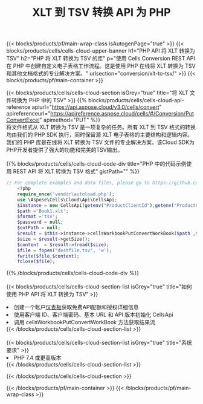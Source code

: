 ﻿---
title:  XLT 到 TSV 转换 API 为 PHP
description: 使用Aspose.Cells Cloud SDK for PHP将XLT格式文件转换为TSV格式文件。
url: /zh/php/conversion/xlt-to-tsv/
---
{{< blocks/products/pf/main-wrap-class isAutogenPage="true" >}}
{{< blocks/products/cells/cells-cloud-upper-banner h1="PHP API 将 XLT 转换为 TSV" h2="PHP 将 XLT 转换为 TSV 的库" p="使用 Cells Conversion REST API 在 PHP 中创建自定义电子表格工作流程。这是使用 PHP 在线将 XLT 转换为 TSV 和其他文档格式的专业解决方案。" urlsection="conversion/xlt-to-tsv/" >}}
{{< blocks/products/pf/main-container >}}

{{< blocks/products/cells/cells-cloud-section isGrey="true" title="将 XLT 文件转换为 PHP 中的 TSV" >}}
{{% blocks/products/cells/cells-cloud-api-reference apiurl="https://api.aspose.cloud/v3.0/cells/convert" apireferenceurl="https://apireference.aspose.cloud/cells/#/Conversion/PutConvertExcel" apimethod="PUT" %}}
<br/>
将文件格式从 XLT 转换为 TSV 是一项复杂的任务。所有 XLT 到 TSV 格式的转换均由我们的 PHP SDK 执行，同时保留源 XLT 电子表格的主要结构和逻辑内容。我们的 PHP 库是在线将 XLT 转换为 TSV 文件的专业解决方案。该Cloud SDK为PHP开发者提供了强大的功能和完美的TSV输出。
<br/>
<br/>
{{% blocks/products/cells/cells-cloud-code-div title="PHP 中的代码示例使用 REST API 将 XLT 转换为 TSV 格式" gistPath="" %}}
 
```php
// For complete examples and data files, please go to https://github.com/aspose-cells-cloud/aspose-cells-cloud-php/
    <?php
    require_once('vendor\autoload.php');
    use \Aspose\Cells\Cloud\Api\CellsApi;
    $instance = new CellsApi(getenv("ProductClientId"),getenv("ProductClientSecret"));
    $path ='Book1.xlt';    
    $format ='tsv';
    $password = null;
    $outPath = null;      
    $result = $this->instance->cellsWorkbookPutConvertWorkBook($path ,$format, $password,  $outPath);
    $size = $result->getSize();
    $content  = $result->fread($size);
    $file = fopen("destfile.tsv", 'w');
    fwrite($file,$content);
    fclose($file);
```
 
{{% /blocks/products/cells/cells-cloud-code-div %}}
<br/>
<br/>
{{< blocks/products/cells/cells-cloud-section-list isGrey="true" title="如何使用 PHP API 将 XLT 转换为 TSV" >}}
<li>创建一个帐户<a href="https://dashboard.aspose.cloud/">仪表板</a>获取免费API配额和授权详细信息</li>
<li>使用客户端 ID、客户端密码、基本 URL 和 API 版本初始化 CellsApi</li>
<li>调用 cellsWorkbookPutConvertWorkBook 方法获取结果流</li>
{{< /blocks/products/cells/cells-cloud-section-list >}}
<br/>
<br/>
{{< blocks/products/cells/cells-cloud-section-list isGrey="true" title="系统要求" >}}
<li>PHP 7.4 或更高版本</li>
{{< /blocks/products/cells/cells-cloud-section-list >}}

{{< /blocks/products/cells/cells-cloud-section >}}

{{< /blocks/products/pf/main-container >}}
{{< /blocks/products/pf/main-wrap-class >}}

